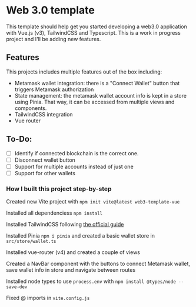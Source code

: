 # Web 3.0 template

This template should help get you started developing a web3.0 application with Vue.js (v3), TailwindCSS and Typescript. This is a work in progress project and I'll be adding new features.

## Features

This projects includes multiple features out of the box including:

- Metamask wallet integration: there is a "Connect Wallet" button that triggers Metamask authorization
- State management: the metamask wallet account info is kept in a store using Pinia. That way, it can be accessed from multiple views and components.
- TailwindCSS integration
- Vue router

## To-Do:

- [ ] Identify if connected blockchain is the correct one.
- [ ] Disconnect wallet button
- [ ] Support for multiple accounts instead of just one
- [ ] Support for other wallets

### How I built this project step-by-step

Created new Vite project with `npm init vite@latest web3-template-vue `

Installed all dependenciess `npm install`

Installed TailwindCSS following [the official guide](https://tailwindcss.com/docs/guides/vite)

Installed Pinia `npm i pinia` and created a basic wallet store in `src/store/wallet.ts`

Installed vue-router (v4) and created a couple of views

Created a NavBar component with the buttons to connect Metamask wallet, save wallet info in store and navigate between routes

Installed node types to use `process.env` with `npm install @types/node --save-dev`

Fixed @ imports in `vite.config.js`
